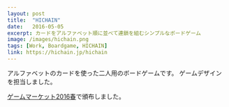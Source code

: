 ```yaml
---
layout: post
title:  "HICHAIN"
date:   2016-05-05
excerpt: カードをアルファベット順に並べて連鎖を組むシンプルなボードゲーム
image: /images/hichain.png
tags: [Work, Boardgame, HICHAIN]
link: https://hichain.jp/hichain
---
```


アルファベットのカードを使った二人用のボードゲームです。
ゲームデザインを担当しました。

[ゲームマーケット2016春](https://hichain.jp/gm2016ts/)で頒布しました。